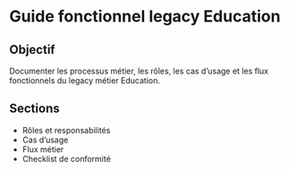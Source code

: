 # Guide fonctionnel legacy Education

## Objectif
Documenter les processus métier, les rôles, les cas d’usage et les flux fonctionnels du legacy métier Education.

## Sections
- Rôles et responsabilités
- Cas d’usage
- Flux métier
- Checklist de conformité
